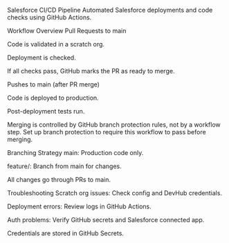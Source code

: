 Salesforce CI/CD Pipeline
Automated Salesforce deployments and code checks using GitHub Actions.

Workflow Overview
Pull Requests to main

Code is validated in a scratch org.

Deployment is checked.


If all checks pass, GitHub marks the PR as ready to merge.

Pushes to main (after PR merge)

Code is deployed to production.

Post-deployment tests run.

Merging is controlled by GitHub branch protection rules, not by a workflow step.
Set up branch protection to require this workflow to pass before merging.

Branching Strategy
main: Production code only.

feature/: Branch from main for changes.

All changes go through PRs to main.

Troubleshooting
Scratch org issues: Check config and DevHub credentials.

Deployment errors: Review logs in GitHub Actions.

Auth problems: Verify GitHub secrets and Salesforce connected app.

Credentials are stored in GitHub Secrets.
